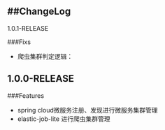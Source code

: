 ##ChangeLog
----

1.0.1-RELEASE

###Fixs
 * 爬虫集群判定逻辑：
    
1.0.0-RELEASE
-----

###Features
 * spring cloud微服务注册、发现进行微服务集群管理
 * elastic-job-lite 进行爬虫集群管理
